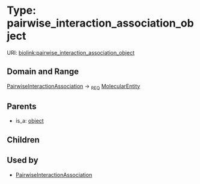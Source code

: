 
# Type: pairwise_interaction_association_object




URI: [biolink:pairwise_interaction_association_object](https://w3id.org/biolink/vocab/pairwise_interaction_association_object)


## Domain and Range

[PairwiseInteractionAssociation](PairwiseInteractionAssociation.md) ->  <sub>REQ</sub> [MolecularEntity](MolecularEntity.md)

## Parents

 *  is_a: [object](object.md)

## Children


## Used by

 * [PairwiseInteractionAssociation](PairwiseInteractionAssociation.md)
